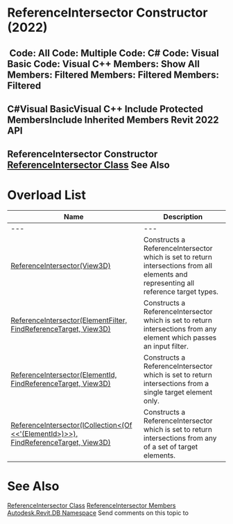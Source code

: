 # ReferenceIntersector Constructor (2022)

﻿
 Code: All Code: Multiple Code: C# Code: Visual Basic Code: Visual C++  Members: Show All Members: Filtered Members: Filtered Members: Filtered   
---  
C#Visual BasicVisual C++
Include Protected MembersInclude Inherited Members
Revit 2022 API  
---  
ReferenceIntersector Constructor   
[ReferenceIntersector Class](36f82b40-1065-2305-e260-18fc618e756f.md "ReferenceIntersector Class") See Also  
---  
# Overload List
| Name | Description |
| --- | --- |
| --- | --- | --- |
| [ReferenceIntersector(View3D)](ba15191c-61f4-bf9e-72d7-d0f4976fd3f3.md "ReferenceIntersector Constructor \(View3D\)") | Constructs a ReferenceIntersector which is set to return intersections from all elements and representing all reference target types. |
| [ReferenceIntersector(ElementFilter, FindReferenceTarget, View3D)](929ca688-af0f-6e6a-d812-44017c8955e7.md "ReferenceIntersector Constructor \(ElementFilter, FindReferenceTarget, View3D\)") | Constructs a ReferenceIntersector which is set to return intersections from any element which passes an input filter. |
| [ReferenceIntersector(ElementId, FindReferenceTarget, View3D)](80392f86-eab8-7485-6e5a-28d4e40f7528.md "ReferenceIntersector Constructor \(ElementId, FindReferenceTarget, View3D\)") | Constructs a ReferenceIntersector which is set to return intersections from a single target element only. |
| [ReferenceIntersector(ICollection<(Of <<'(ElementId>)>>), FindReferenceTarget, View3D)](4b624cc1-fc7f-62dd-3593-22861c991afd.md "ReferenceIntersector Constructor \(ICollection\(ElementId\), FindReferenceTarget, View3D\)") | Constructs a ReferenceIntersector which is set to return intersections from any of a set of target elements. |

# See Also
[ReferenceIntersector Class](36f82b40-1065-2305-e260-18fc618e756f.md "ReferenceIntersector Class")
[ReferenceIntersector Members](c4fb6c89-ca34-7c56-b730-98755d11fedf.md "ReferenceIntersector Members")
[Autodesk.Revit.DB Namespace](87546ba7-461b-c646-cbb1-2cb8f5bff8b2.md "Autodesk.Revit.DB Namespace")
Send comments on this topic to 